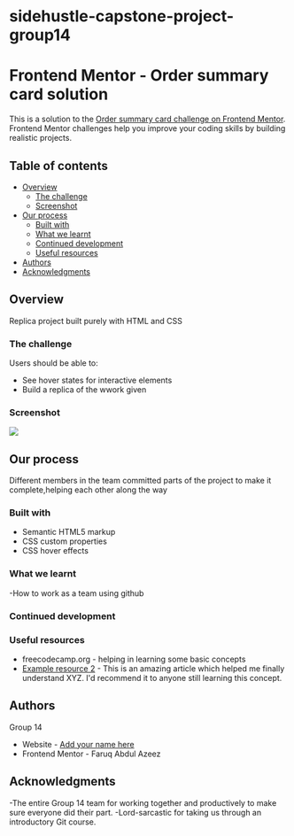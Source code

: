 # sidehustle-capstone-project-group14
# Frontend Mentor - Order summary card solution

This is a solution to the [Order summary card challenge on Frontend Mentor](https://www.frontendmentor.io/challenges/order-summary-component-QlPmajDUj). Frontend Mentor challenges help you improve your coding skills by building realistic projects. 

## Table of contents

- [Overview](#overview)
  - [The challenge](#the-challenge)
  - [Screenshot](#screenshot)
- [Our process](#our-process)
  - [Built with](#built-with)
  - [What we learnt](#what-i-learned)
  - [Continued development](#continued-development)
  - [Useful resources](#useful-resources)
- [Authors](#authors)
- [Acknowledgments](#acknowledgments)

## Overview
Replica project built purely with HTML and CSS

### The challenge

Users should be able to:

- See hover states for interactive elements
- Build a replica of the wwork given

### Screenshot

![](./screenshot.jpg)





## Our process
Different members in the team committed parts of the project to make it complete,helping each other along the way

### Built with

- Semantic HTML5 markup
- CSS custom properties
- CSS hover effects



### What we learnt
-How to work as a team using github


### Continued development



### Useful resources

- freecodecamp.org - helping in learning some basic concepts
- [Example resource 2](https://www.example.com) - This is an amazing article which helped me finally understand XYZ. I'd recommend it to anyone still learning this concept.


## Authors
 Group 14
- Website - [Add your name here](https://www.your-site.com)
- Frontend Mentor - Faruq Abdul Azeez



## Acknowledgments

-The entire Group 14 team for working together and productively to make sure everyone did their part. 
-Lord-sarcastic for taking us through an introductory Git course.


